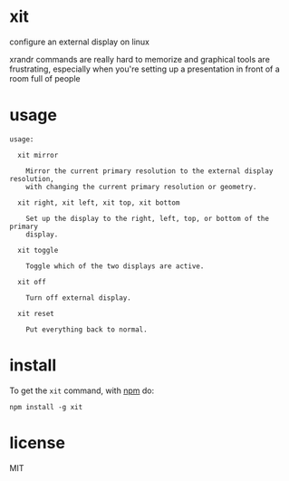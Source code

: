 # xit

configure an external display on linux

xrandr commands are really hard to memorize and graphical tools are frustrating,
especially when you're setting up a presentation in front of a room full of
people

# usage

```
usage:

  xit mirror

    Mirror the current primary resolution to the external display resolution,
    with changing the current primary resolution or geometry.

  xit right, xit left, xit top, xit bottom

    Set up the display to the right, left, top, or bottom of the primary
    display.

  xit toggle

    Toggle which of the two displays are active.

  xit off

    Turn off external display.

  xit reset

    Put everything back to normal.
```

# install

To get the `xit` command, with [npm](https://npmjs.org) do:

```
npm install -g xit
```

# license

MIT

